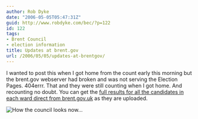 ```yaml
---
author: Rob Dyke
date: "2006-05-05T05:47:31Z"
guid: http://www.robdyke.com/bec/?p=122
id: 122
tags:
- Brent Council
- election information
title: Updates at brent.gov
url: /2006/05/05/updates-at-brentgov/
---
```

I wanted to post this when I got home from the count early this morning but the brent.gov webserver had broken and was not serving the Election Pages. 404errr. That and they were still counting when I got home. And recounting no doubt. You can get the [full results for all the candidates in each ward direct from brent.gov.uk](http://www.brent.gov.uk/elections.nsf/2f123bcc3c5e238c80256ad20034644f/fe1a92465d95e48f80257164003457d9!OpenDocument) as they are uploaded.
  
![How the council looks now...](http://www.brent.gov.uk/elections.nsf/2f123bcc3c5e238c80256ad20034644f/fe1a92465d95e48f80257164003457d9/DocBody/0.13C8!OpenElement&#038;FieldElemFormat=jpg "How the council looks now...")